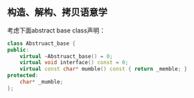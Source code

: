 ## 构造、解构、拷贝语意学

考虑下面abstract base class声明：
```c++
class Abstruact_base {
public:
    virtual ~Abstruact_base() = 0;
    virtual void interface() const = 0;
    virtual const char* mumble() const { return _memble; }
protected:
    char* _mumble;
};

```
